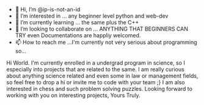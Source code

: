 - 👋 Hi, I’m @ip-is-not-an-id
- 👀 I’m interested in ... any beginner level python and web-dev
- 🌱 I’m currently learning ... the same plus the C++
- 💞️ I’m looking to collaborate on ... ANYTHING THAT BEGINNERS CAN TRY even Documentations are happliy welcomed.
- 📫 How to reach me ...I'm currently not very serious about programming so...

<!---
ip-is-not-an-id/ip-is-not-an-id is a ✨ special ✨ repository because its `README.md` (this file) appears on your GitHub profile.
You can click the Preview link to take a look at your changes.
--->

Hi World. I'm currently enrolled in a undergrad program in science, so I especially into projects that are related to the same.
I am really curious about anything science related and even some in law or management fields, so feel free to drop a hi or invite me to code with your team ;}
I am also interested in chess and such problem solving puzzles.
Looking forward to working with you on interesting projects,
       Yours Truly.
